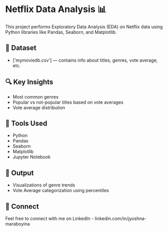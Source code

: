 # Netflix Data Analysis 📊

This project performs Exploratory Data Analysis (EDA) on Netflix data using Python libraries like Pandas, Seaborn, and Matplotlib.

## 📂 Dataset
- ['mymoviedb.csv'] — contains info about titles, genres, vote average, etc.

## 🔍 Key Insights
- Most common genres
- Popular vs not-popular titles based on vote averages
- Vote average distribution

## 📌 Tools Used
- Python
- Pandas
- Seaborn
- Matplotlib
- Jupyter Notebook

## 📎 Output
- Visualizations of genre trends
- Vote Average categorization using percentiles

## 🔗 Connect
Feel free to connect with me on LinkedIn - linkedin.com/in/jyoshna-maraboyina
